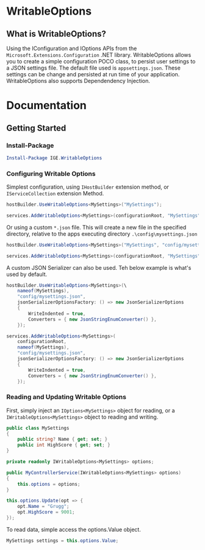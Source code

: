 # WritableOptions

## What is WritableOptions?
Using the IConfiguration and IOptions APIs from the `Microsoft.Extensions.Configuration` .NET library. WritableOptions allows you to create a simple configuration POCO class, to persist user settings to a JSON settings file. The default file used is `appsettings.json`.
These settings can be change and persisted at run time of your application.
WritableOptions also supports Dependendency Injection.

# Documentation

## Getting Started

### Install-Package
```powershell
Install-Package IGE.WritableOptions
```

### Configuring Writable Options

Simplest configuration, using `IHostBuilder` extension method, or `IServiceCollection` extension Method.

```csharp
hostBuilder.UseWritableOptions<MySettings>("MySettings");
```

```csharp
services.AddWritableOptions<MySettings>(configurationRoot, "MySettings");
```

Or using a custom `*.json` file. This will create a new file in the specified directory, relative to the apps executing directory `.\config\mysettings.json`

```csharp
hostBuilder.UseWritableOptions<MySettings>("MySettings", "config/mysettings.json");
```

```csharp
services.AddWritableOptions<MySettings>(configurationRoot, "MySettings", "config/mysettings.json");
```

A custom JSON Serializer can also be used. Teh below example is what's used by default.

```csharp
hostBuilder.UseWritableOptions<MySettings>(\
    nameof(MySettings),
    "config/mysettings.json",
    jsonSerializerOptionsFactory: () => new JsonSerializerOptions 
    {
        WriteIndented = true,
        Converters = { new JsonStringEnumConverter() },
    });
```

```csharp
services.AddWritableOptions<MySettings>(
    configurationRoot,
    nameof(MySettings),
    "config/mysettings.json",
    jsonSerializerOptionsFactory: () => new JsonSerializerOptions 
    {
        WriteIndented = true,
        Converters = { new JsonStringEnumConverter() },
    });
```

### Reading and Updating Writable Options
First, simply inject an `IOptions<MySettings>` object for reading, or a `IWritableOptions<MySettings>` object to reading and writing.
```csharp
public class MySettings
{
    public string? Name { get; set; }
    public int HighScore { get; set; }
}
```
```csharp
private readonly IWritableOptions<MySettings> options;

public MyControllerService(IWritableOptions<MySettings> options)
{
    this.options = options;
}
```

```csharp
this.options.Update(opt => {
    opt.Name = "Grugg";
    opt.HighScore = 9001;
});
```
To read data, simple access the options.Value object.
```csharp
MySettings settings = this.options.Value;
```